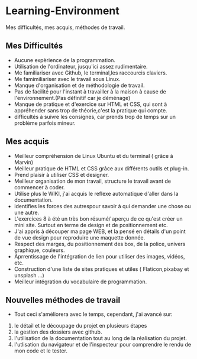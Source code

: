 # Learning-Environment
Mes difficultés, mes acquis, méthodes de travail.

## Mes Difficultés

* Aucune expèrience de la programmation.
* Utilisation de l'ordinateur, jusqu'ici assez rudimentaire.
* Me familiariser avec Github, le terminal,les raccourcis claviers.
* Me famimiliariser avec le travail sous Linux.
* Manque d'organisation et de méthodologie de travail.
* Pas de facilité pour l'instant à travailler à la maison à cause de l'environnement.(Pas définitif car je déménage)
* Manque de pratique et d'exercice sur HTML et CSS, qui sont à appréhender sans trop de théorie,c'est la pratique qui compte.
* difficultés à suivre les consignes, car prends trop de temps sur un problème parfois mineur.

## Mes acquis

* Meilleur compréhension de Linux Ubuntu et du terminal ( grâce à Marvin)
* Meilleur pratique de HTML et CSS grâce aux différents outils et plug-in. 
* Prend plaisir à utiliser CSS et designer.
* Meilleur organisation de mon travail, structure le travail avant de commencer à coder.
* Utilise plus le WIKI, j'ai acquis le reflexe automatique d'aller dans la documentation.
* identifies les forces des autrespour savoir à qui demander une chose ou une autre.
* L'exercices 8 à été un très bon résumé/ aperçu de ce qu'est créer un mini site. Surtout en terme de design et de positionnement etc.
* J'ai appris à découper ma page WEB, et la pensé en détails d'un point de vue design pour reproduire une maquette donnée. 
* Respect des marges, du positionnement des box, de la police, univers graphique, couleurs.
* Aprrentissage de l'intégration de lien pour utiliser des images, vidéos, etc.
* Construction d'une liste de sites pratiques et utiles ( Flaticon,pixabay et unsplash ...) 
* Meilleur intégration du vocabulaire de programmation. 


## Nouvelles méthodes de travail

* Tout ceci s'améliorera avec le temps, cependant, j'ai avancé sur: 

 1. le détail et le découpage du projet en plusieurs étapes
 2. la gestion des dossiers avec github.
 3. l'utilisation de la documentation tout au long de la réalisation du projet. 
 4. l'utlisation du navigateur et de l'inspecteur pour comprendre le rendu de mon code et le      tester. 


